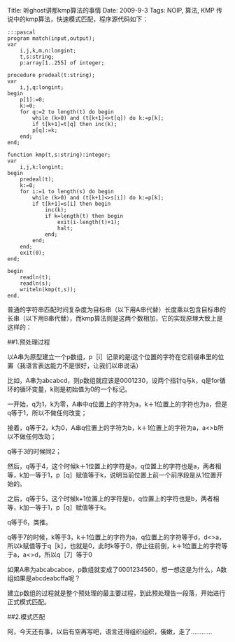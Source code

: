 Title: 听ghost讲那kmp算法的事情
Date:  2009-9-3
Tags:  NOIP, 算法, KMP
传说中的kmp算法，快速模式匹配，程序源代码如下：

    :::pascal
    program match(input,output);
    var
        i,j,k,m,n:longint;
        t,s:string;
        p:array[1..255] of integer;

    procedure predeal(t:string);
    var
        i,j,q:longint;
    begin
        p[1]:=0;
        k:=0;
        for q:=2 to length(t) do begin
            while (k>0) and (t[k+1]<>t[q]) do k:=p[k];
            if t[k+1]=t[q] then inc(k);
            p[q]:=k;
        end;
    end;
    
    function kmp(t,s:string):integer;
    var
        i,j,k:longint;
    begin
        predeal(t);
        k:=0;
        for i:=1 to length(s) do begin
            while (k>0) and (t[k+1]<>s[i]) do k:=p[k];
            if t[k+1]=s[i] then begin
                inc(k);
                if k=length(t) then begin
                    exit(i-length(t)+1);
                    halt;
                end;
            end;
        end;
        exit(0);
    end;
    
    begin
        readln(t);
        readln(s);
        writeln(kmp(t,s));
    end.



普通的字符串匹配时间复杂度为目标串（以下用A串代替）长度乘以包含目标串的长串（以下用B串代替），而kmp算法则是这两个数相加，它的实现原理大致上是这样的：

##1.预处理过程

以A串为原型建立一个p数组，p［i］记录的是i这个位置的字符在它前缀串里的位置（我语言表达能力不是很好，让我们以串说话）

比如，A串为abcabcd，则p数组就应该是0001230，设两个指针q与k，q是for循环的循环变量，k则是初始值为0的一个标记。

一开始，q为1，k为零，A串中q位置上的字符为a，k＋1位置上的字符也为a，但是q等于1，所以不做任何改变；

接着，q等于2，k为0，A串q位置上的字符为b，k＋1位置上的字符为a，a<>b所以不做任何改动；

q等于3的时候同2；

然后，q等于4，这个时候k＋1位置上的字符是a，q位置上的字符也是a，两者相等，k加一等于1，p［q］赋值等于k，说明当前位置上前一个前序段是从1位置开始的。

之后，q等于5，这个时候k+1位置上的字符是b，q位置上的字符也是b，两者相等，k加一等于1，p［q］赋值等于k。

q等于6，类推。

q等于7的时候，k等于3，k＋1位置上的字符为a，q位置上的字符等于d，d<>a，所以k赋值等于q［k］，也就是0，此时k等于0，停止往前倒，k＋1位置上的字符等于a，a<>d，所以q［7］等于0

如果A串为abcabcabce，p数组就变成了0001234560，想一想这是为什么，A数组如果是abcdeabcffa呢？

建立p数组的过程就是整个预处理的最主要过程，到此预处理告一段落，开始进行正式模式匹配。

##2.模式匹配

阿，今天还有事，以后有空再写吧，语言还得组织组织，俄嫩，走了…………
